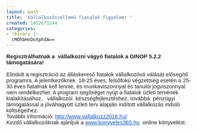 ```yaml
---
layout: post
title: 'Vállalkozószellemű fiatalok figyelem! '
created: 1452671244
categories:
- !binary |-
  cMOhbHnDoXphdA==
---
```

<p class="MsoNormal" style="margin: 0cm 0cm 0.0001pt; font-size: 11pt; font-family: Calibri, sans-serif; color: #222222;"><strong>Regisztrálhatnak a &nbsp;vállalkozni vágyó fiatalok a GINOP 5.2.2 támogatására! &nbsp;<span style="text-decoration: underline;"></span><span style="text-decoration: underline;"></span></strong></p><p class="MsoNormal" style="margin: 0cm 0cm 0.0001pt; font-size: 11pt; font-family: Calibri, sans-serif; color: #222222;"><span style="text-decoration: underline;"></span>&nbsp;<span style="text-decoration: underline;"></span></p><p class="MsoNormal" style="margin: 0cm 0cm 0.0001pt; font-size: 11pt; font-family: Calibri, sans-serif; color: #222222;">Elindult a regisztráció az álláskereső fiatalok vállalkozóvá válását elősegítő programra. A jelentkezőknek &nbsp;18-25 éves, felsőfokú végzettség esetén a 25-30 éves fiatalnak kell lennie, és munkaviszonnyal és tanulói jogviszonnyal nem rendelkezhet. A program segítséget nyújt a fiatalok üzleti tervének kialakításához, &nbsp;&nbsp;vállalkozói&nbsp; készségfejlesztéshez, továbbá &nbsp;pénzügyi támogatással a jóváhagyott üzleti terv alapján indított vállalkozás induló költségeihez.<span style="text-decoration: underline;"></span><span style="text-decoration: underline;"></span></p><p class="MsoNormal" style="margin: 0cm 0cm 0.0001pt; font-size: 11pt; font-family: Calibri, sans-serif; color: #222222;">További információ:&nbsp;<a href="http://www.vallalkozz2016.hu/" target="_blank" style="color: #1155cc;">http://www.vallalkozz2016.hu/</a><span style="text-decoration: underline;"></span><span style="text-decoration: underline;"></span></p><p class="MsoNormal" style="margin: 0cm 0cm 0.0001pt; font-size: 11pt; font-family: Calibri, sans-serif; color: #222222;">Kezdő vállalkozóknak ajánljuk a&nbsp;<a href="http://www.konyveles365.hu/" target="_blank" style="color: #1155cc;">www.konyveles365.hu</a>&nbsp;&nbsp;online könyvelést.</p>

